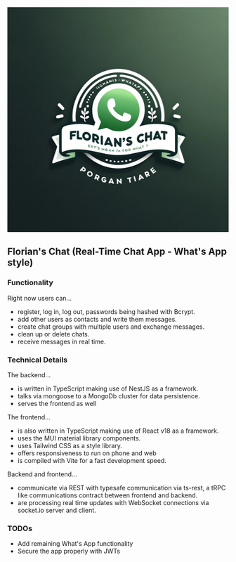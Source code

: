 <img src="./imgs/florians_chat.jpg" height="512px" width="512px">

## Florian's Chat (Real-Time Chat App - What's App style)

### Functionality

Right now users can...
* register, log in, log out, passwords being hashed with Bcrypt.
* add other users as contacts and write them messages.
* create chat groups with multiple users and exchange messages.
* clean up or delete chats.
* receive messages in real time.

### Technical Details

The backend...
* is written in TypeScript making use of NestJS as a framework.
* talks via mongoose to a MongoDb cluster for data persistence.
* serves the frontend as well

The frontend...
* is also written in TypeScript making use of React v18 as a framework.
* uses the MUI material library components.
* uses Tailwind CSS as a style library.
* offers responsiveness to run on phone and web
* is compiled with Vite for a fast development speed.

Backend and frontend...
* communicate via REST with typesafe communication via ts-rest, a tRPC like communications contract between frontend and backend.
* are processing real time updates with WebSocket connections via socket.io server and client.

### TODOs
* Add remaining What's App functionality
* Secure the app properly with JWTs
